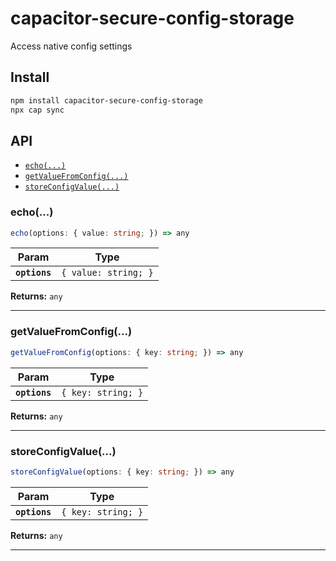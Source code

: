 # capacitor-secure-config-storage

Access native config settings

## Install

```bash
npm install capacitor-secure-config-storage
npx cap sync
```

## API

<docgen-index>

- [`echo(...)`](#echo)
- [`getValueFromConfig(...)`](#getvaluefromconfig)
- [`storeConfigValue(...)`](#storeconfigvalue)

</docgen-index>

<docgen-api>
<!--Update the source file JSDoc comments and rerun docgen to update the docs below-->

### echo(...)

```typescript
echo(options: { value: string; }) => any
```

| Param         | Type                            |
| ------------- | ------------------------------- |
| **`options`** | <code>{ value: string; }</code> |

**Returns:** <code>any</code>

---

### getValueFromConfig(...)

```typescript
getValueFromConfig(options: { key: string; }) => any
```

| Param         | Type                          |
| ------------- | ----------------------------- |
| **`options`** | <code>{ key: string; }</code> |

**Returns:** <code>any</code>

---

### storeConfigValue(...)

```typescript
storeConfigValue(options: { key: string; }) => any
```

| Param         | Type                          |
| ------------- | ----------------------------- |
| **`options`** | <code>{ key: string; }</code> |

**Returns:** <code>any</code>

---

</docgen-api>
